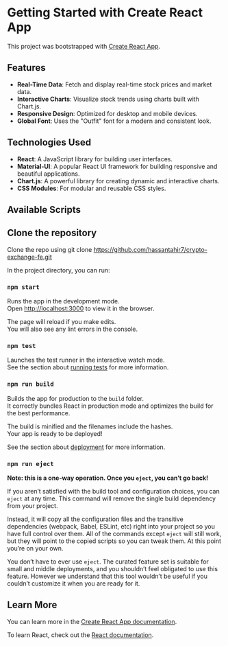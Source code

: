# Getting Started with Create React App

This project was bootstrapped with [Create React App](https://github.com/facebook/create-react-app).

## Features

- **Real-Time Data**: Fetch and display real-time stock prices and market data.
- **Interactive Charts**: Visualize stock trends using charts built with Chart.js.
- **Responsive Design**: Optimized for desktop and mobile devices.
- **Global Font**: Uses the "Outfit" font for a modern and consistent look.

## Technologies Used

- **React**: A JavaScript library for building user interfaces.
- **Material-UI**: A popular React UI framework for building responsive and beautiful applications.
- **Chart.js**: A powerful library for creating dynamic and interactive charts.
- **CSS Modules**: For modular and reusable CSS styles.

## Available Scripts

## Clone the repository
Clone the repo using git clone https://github.com/hassantahir7/crypto-exchange-fe.git

In the project directory, you can run:

### `npm start`

Runs the app in the development mode.\
Open [http://localhost:3000](http://localhost:3000) to view it in the browser.

The page will reload if you make edits.\
You will also see any lint errors in the console.

### `npm test`

Launches the test runner in the interactive watch mode.\
See the section about [running tests](https://facebook.github.io/create-react-app/docs/running-tests) for more information.

### `npm run build`

Builds the app for production to the `build` folder.\
It correctly bundles React in production mode and optimizes the build for the best performance.

The build is minified and the filenames include the hashes.\
Your app is ready to be deployed!

See the section about [deployment](https://facebook.github.io/create-react-app/docs/deployment) for more information.

### `npm run eject`

**Note: this is a one-way operation. Once you `eject`, you can’t go back!**

If you aren’t satisfied with the build tool and configuration choices, you can `eject` at any time. This command will remove the single build dependency from your project.

Instead, it will copy all the configuration files and the transitive dependencies (webpack, Babel, ESLint, etc) right into your project so you have full control over them. All of the commands except `eject` will still work, but they will point to the copied scripts so you can tweak them. At this point you’re on your own.

You don’t have to ever use `eject`. The curated feature set is suitable for small and middle deployments, and you shouldn’t feel obligated to use this feature. However we understand that this tool wouldn’t be useful if you couldn’t customize it when you are ready for it.

## Learn More

You can learn more in the [Create React App documentation](https://facebook.github.io/create-react-app/docs/getting-started).

To learn React, check out the [React documentation](https://reactjs.org/).
